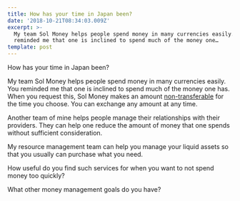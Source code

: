 ```yaml
---
title: How has your time in Japan been?
date: '2018-10-21T08:34:03.009Z'
excerpt: >-
  My team Sol Money helps people spend money in many currencies easily. You
  reminded me that one is inclined to spend much of the money one…
template: post
---
```

How has your time in Japan been?

My team Sol Money helps people spend money in many currencies easily. You reminded me that one is inclined to spend much of the money one has. When you request this, Sol Money makes an amount [non-transferable](https://medium.com/@JulianDumitrasc/money-management-56955e21a449#e8c7) for the time you choose. You can exchange any amount at any time.

Another team of mine helps people manage their relationships with their providers. They can help one reduce the amount of money that one spends without sufficient consideration.

My resource management team can help you manage your liquid assets so that you usually can purchase what you need.

How useful do you find such services for when you want to not spend money too quickly?

What other money management goals do you have?
